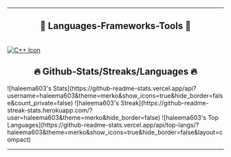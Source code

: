 <hr/>
<h2 align="center">🔧 Languages-Frameworks-Tools 🔧</h2>
</br>
<div align="center">
</a>
</div>
<a href="https://skillicons.dev">
  <img src="https://skillicons.dev/icons?i=cpp&theme=dark" alt="C++ Icon" />
</a>
<h2 align="center">🔥 Github-Stats/Streaks/Languages 🔥</h2>
![haleema603's Stats](https://github-readme-stats.vercel.app/api?username=haleema603&theme=merko&show_icons=true&hide_border=false&count_private=false)
![haleema603's Streak](https://github-readme-streak-stats.herokuapp.com/?user=haleema603&theme=merko&hide_border=false)
![haleema603's Top Languages](https://github-readme-stats.vercel.app/api/top-langs/?haleema603&theme=merko&show_icons=true&hide_border=false&layout=compact)
</br>
<hr/>
